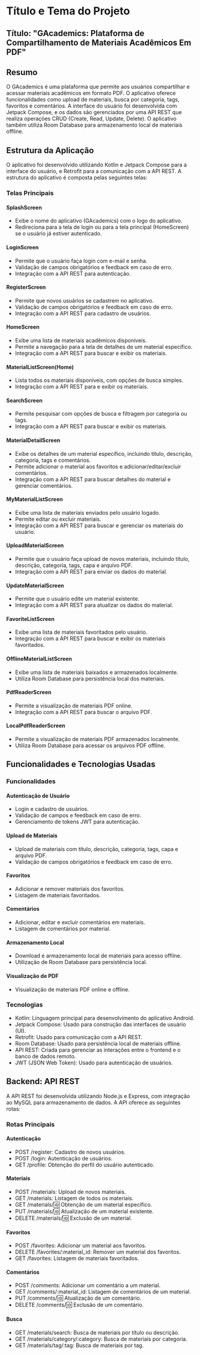 # Título e Tema do Projeto

## Título: "GAcademics: Plataforma de Compartilhamento de Materiais Acadêmicos Em PDF"

## Resumo
O GAcademics é uma plataforma que permite aos usuários compartilhar e acessar materiais acadêmicos em formato PDF. O aplicativo oferece funcionalidades como upload de materiais, busca por categoria, tags, favoritos e comentários. A interface do usuário foi desenvolvida com Jetpack Compose, e os dados são gerenciados por uma API REST que realiza operações CRUD (Create, Read, Update, Delete). O aplicativo também utiliza Room Database para armazenamento local de materiais offline.

## Estrutura da Aplicação
O aplicativo foi desenvolvido utilizando Kotlin e Jetpack Compose para a interface do usuário, e Retrofit para a comunicação com a API REST. A estrutura do aplicativo é composta pelas seguintes telas:

### Telas Principais

#### SplashScreen
- Exibe o nome do aplicativo (GAcademics) com o logo do aplicativo.
- Redireciona para a tela de login ou para a tela principal (HomeScreen) se o usuário já estiver autenticado.

#### LoginScreen
- Permite que o usuário faça login com e-mail e senha.
- Validação de campos obrigatórios e feedback em caso de erro.
- Integração com a API REST para autenticação.

#### RegisterScreen
- Permite que novos usuários se cadastrem no aplicativo.
- Validação de campos obrigatórios e feedback em caso de erro.
- Integração com a API REST para cadastro de usuários.

#### HomeScreen
- Exibe uma lista de materiais acadêmicos disponíveis.
- Permite a navegação para a tela de detalhes de um material específico.
- Integração com a API REST para buscar e exibir os materiais.

#### MaterialListScreen(Home)
- Lista todos os materiais disponíveis, com opções de busca simples.
- Integração com a API REST para  e exibir os materiais.

#### SearchScreen
- Permite pesquisar com opções de busca e filtragem por categoria ou tags.
- Integração com a API REST para buscar e exibir os materiais.

#### MaterialDetailScreen
- Exibe os detalhes de um material específico, incluindo título, descrição, categoria, tags e comentários.
- Permite adicionar o material aos favoritos e adicionar/editar/excluir comentários.
- Integração com a API REST para buscar detalhes do material e gerenciar comentários.

#### MyMaterialListScreen
- Exibe uma lista de materiais enviados pelo usuário logado.
- Permite editar ou excluir materiais.
- Integração com a API REST para buscar e gerenciar os materiais do usuário.

#### UploadMaterialScreen
- Permite que o usuário faça upload de novos materiais, incluindo título, descrição, categoria, tags, capa e arquivo PDF.
- Integração com a API REST para enviar os dados do material.

#### UpdateMaterialScreen
- Permite que o usuário edite um material existente.
- Integração com a API REST para atualizar os dados do material.

#### FavoriteListScreen
- Exibe uma lista de materiais favoritados pelo usuário.
- Integração com a API REST para buscar e exibir os materiais favoritados.

#### OfflineMaterialListScreen
- Exibe uma lista de materiais baixados e armazenados localmente.
- Utiliza Room Database para persistência local dos materiais.

#### PdfReaderScreen
- Permite a visualização de materiais PDF online.
- Integração com a API REST para buscar o arquivo PDF.

#### LocalPdfReaderScreen
- Permite a visualização de materiais PDF armazenados localmente.
- Utiliza Room Database para acessar os arquivos PDF offline.

## Funcionalidades e Tecnologias Usadas

### Funcionalidades

#### Autenticação de Usuário
- Login e cadastro de usuários.
- Validação de campos e feedback em caso de erro.
- Gerenciamento de tokens JWT para autenticação.

#### Upload de Materiais
- Upload de materiais com título, descrição, categoria, tags, capa e arquivo PDF.
- Validação de campos obrigatórios e feedback em caso de erro.


#### Favoritos
- Adicionar e remover materiais dos favoritos.
- Listagem de materiais favoritados.

#### Comentários
- Adicionar, editar e excluir comentários em materiais.
- Listagem de comentários por material.

#### Armazenamento Local
- Download e armazenamento local de materiais para acesso offline.
- Utilização de Room Database para persistência local.

#### Visualização de PDF
- Visualização de materiais PDF online e offline.

### Tecnologias
- Kotlin: Linguagem principal para desenvolvimento do aplicativo Android.
- Jetpack Compose: Usado para construção das interfaces de usuário (UI).
- Retrofit: Usado para comunicação com a API REST.
- Room Database: Usado para persistência local de materiais offline.
- API REST: Criada para gerenciar as interações entre o frontend e o banco de dados remoto.
- JWT (JSON Web Token): Usado para autenticação de usuários.

## Backend: API REST
A API REST foi desenvolvida utilizando Node.js e Express, com integração ao MySQL para armazenamento de dados. A API oferece as seguintes rotas:

### Rotas Principais

#### Autenticação
- POST /register: Cadastro de novos usuários.
- POST /login: Autenticação de usuários.
- GET /profile: Obtenção do perfil do usuário autenticado.

#### Materiais
- POST /materials: Upload de novos materiais.
- GET /materials: Listagem de todos os materiais.
- GET /materials/:id: Obtenção de um material específico.
- PUT /materials/:id: Atualização de um material existente.
- DELETE /materials/:id: Exclusão de um material.

#### Favoritos
- POST /favorites: Adicionar um material aos favoritos.
- DELETE /favorites/:material_id: Remover um material dos favoritos.
- GET /favorites: Listagem de materiais favoritados.

#### Comentários
- POST /comments: Adicionar um comentário a um material.
- GET /comments/:material_id: Listagem de comentários de um material.
- PUT /comments/:id: Atualização de um comentário.
- DELETE /comments/:id: Exclusão de um comentário.

#### Busca
- GET /materials/search: Busca de materiais por título ou descrição.
- GET /materials/category/:category: Busca de materiais por categoria.
- GET /materials/tag/:tag: Busca de materiais por tag.